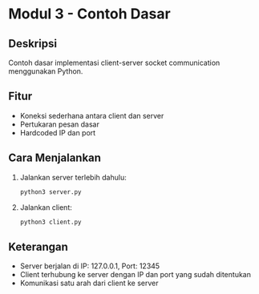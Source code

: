 # Modul 3 - Contoh Dasar

## Deskripsi
Contoh dasar implementasi client-server socket communication menggunakan Python.

## Fitur
- Koneksi sederhana antara client dan server
- Pertukaran pesan dasar
- Hardcoded IP dan port

## Cara Menjalankan
1. Jalankan server terlebih dahulu:
   ```bash
   python3 server.py
   ```

2. Jalankan client:
   ```bash
   python3 client.py
   ```

## Keterangan
- Server berjalan di IP: 127.0.0.1, Port: 12345
- Client terhubung ke server dengan IP dan port yang sudah ditentukan
- Komunikasi satu arah dari client ke server
